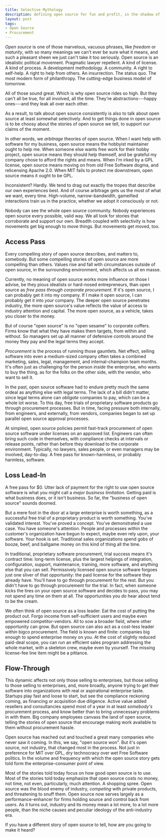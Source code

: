 ```yaml
---
title: Selective Mythology
description: defining open source for fun and profit, in the shadow of the enterprise
layout: post
tags:
- Open Source
- Procurement
---
```


_Open source_ is one of those marvelous, vacuous phrases, like _freedom_ or _maturity_, with so many meanings we can't ever be sure what it means, and such a pleasant sheen we just can't take it too seriously.  Open source is an idealistic political movement.  Pragmatic lawyer repellent.  A kind of license.  A kind of process.  A development methodology.  A community.  A right to self-help.  A right to help from others.  An insurrection.  The status quo.  The most modern form of philanthropy.  The cutting-edge business model of tomorrow.

All of those sound great.  Which is why open source rides so high.  But they can't all be true, for all involved, all the time.  They're abstractions---happy ones---and they leak all over each other.

As a result, to talk about open source consistently is also to talk about open source at least somewhat selectively.  And to get things done in open source is to be choosy about the stories of open source we tell, to support our claims of the moment.

In other words, we _arbitrage_ theories of open source.  When I want help with software for my business, open source means the hobbyist maintainer ought to help me.  When someone else wants free work for their hobby project, open source means they should help themself, and be grateful my company chose to afford the rights and means.  When I'm irked by a GPL license, open source means moving on from old Free Software dogma, and relicensing Apache 2.0.  When MIT fails to protect me downstream, open source means it ought to be GPL.

Inconsistent?  Hardly.  We tend to drag out exactly the tropes that describe our own experiences best.  And of course arbitrage gets us the most of what we want, every time.  High-volume, narrow-bandwidth, gameified interactions train us in the practice, whether we adopt it consciously or not.

Nobody can see the whole open source community.  Nobody experiences open source every possible, valid way.  We all look for stories that corroborate and support our own.  Breadth coupled with selectivity is how movements get big enough to move things.  But movements get moved, too.

## Access Pass

Every compelling story of open source describes, and matters to, somebody.  But some compelling stories of open source are more compelling than others.  Values rise and fall with circumstances outside of open source, in the surrounding environment, which affects us all en masse.

Currently, no meaning of open source works more influence on those I advise, be they pious idealists or hard-nosed entrepreneurs, than open source as _free pass through corporate procurement_.  If it's open source, I can probably get it into my company.  If I make it open source, I can probably get it into _your_ company.  The deeper open source penetrates industry, the more open source's value reflects the value of access to industry attention and capital.  The more open source, as a vehicle, takes you closer to the money.

But of course "open source" is no "open sesame" to corporate coffers.  Firms know that what they have makes them targets, from within and without.  So managers set up all manner of defensive controls around the money they pay and the legal terms they accept.

_Procurement_ is the process of running those gauntlets.  Net effect, selling software into even a medium-sized company often takes a combined marketing, sales, legal, management, and internal-champion team months.  It's often just as challenging for the person _inside_ the enterprise, who wants to buy the thing, as for the folks on the other side, with the vendor, who want to sell it.

In the past, open source software had to endure pretty much the same ordeal as anything else with legal terms.  The lack of a bill didn't matter, since legal terms alone can _obligate_ companies to pay, which can be a whole lot worse.  To this day, free trials of proprietary software products go through procurement processes.  But in time, facing pressure both internally, from engineers, and externally, from vendors, companies began to set up parallel open source approval processes.

At simplest, open source policies permit fast-track procurement of open source software under licenses on an approved list.  Engineers can often bring such code in themselves, with compliance checks at intervals or release points, rather than before they download to the corporate environment.  Typically, no lawyers, sales people, or even managers may be involved, day-to-day.  A free pass for known-harmless, or probably harmless, software.

## Loss Lead-In

A free pass for $0.  Utter lack of payment for the right to use open source software is what you might call a _major business limitation_.  Getting paid is what business does, or it isn't business.  So far, the "business of open source" sounds doomed.

But a mere foot in the door at a large enterprise is worth something, as a successful free trial of a proprietary product is worth something.  You've validated interest.  You've proved a concept.  You've demonstrated a use case.  You have someone's attention.  People and processes within the customer's organization have begun to expect, maybe even rely upon, your software.  Your hook is set.  Traditional sales organizations spend gobs of booze, beef, and ballgame money on this kind of thing all the time.

In traditional, proprietary software procurement, trial success means it's contract time: long-term license, plus the largest helpings of integration, configuration, support, maintenance, training, more software, and anything else that you can sell.  Permissively licensed open source software forgoes just one sliver of that opportunity: the paid license for the software they already have.  You'll have to go through procurement for the rest.  But you didn't have to go through procurement for the trial.  In fact, when someone kicks the tires on your open source software and decides to pass, you may not spend any time on them at all.  The opportunities you  _do_ hear about tend to be the cream.

We often think of open source as a loss leader.  Eat the cost of putting the product out.  Forgo income from self-sufficient users and maybe even empowered competitor-vendors.  All to sow a broader field, where other opportunity can grow.  But open source can also act as a cost-less leader _within_ bigco procurement.  The field is known and finite: companies big enough to spend enterprise money on you.  At the cost of slightly reduced paid-deal scope, you can run an efficient sales program addressing the whole market, with a skeleton crew, maybe even by yourself.  The missing license-fee line item might be a pittance.

## Flow-Through

This dynamic affects not only those selling to enterprises, but those selling to those selling to enterprises, and, more broadly, anyone trying to get their software into organizations with real or aspirational enterprise taste.  Startups play fast and loose to start, but see the compliance reckoning coming, as financing or acquisition due diligence.  Active value added resellers and consultancies spend most of a year in at least _somebody's_ procurement process, and know better than to bring unnecessary problems in with them.  Big company employees canvass the land of open source, telling the stories of open source that encourage making work available to them without procurement hassle.

Open source has reached out and touched a great many companies who never saw it coming.  In this, we say, "open source won".  But it's open source, not industry, that changed most in the process.  Not just in preference for MIT over GPL, dry technocracy over wet Free Software politics.  In the volume and frequency with which the open source story gets told form the enterprise-consumer point of view.

Most of the stories told today focus on how good open source is to use.  Most of the stories told today emphasize that open source costs no money, not time, not even, particularly, much attention.  A shopping spree.  Open source was the blood enemy of industry, _competing_ with private products, and threatening to snuff them.  Open source now serves largely as a performance-enhancer for firms holding source and control back from users.  As it turns out, industry and its money mean a lot more, to a lot more people, than the niche causes and peculiar ideology of the anti-industry era.

If you have a different story of open source to tell, how are you going to make it heard?
